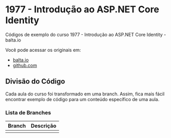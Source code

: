 # 1977 - Introdução ao ASP.NET Core Identity

Códigos de exemplo do curso 1977 - Introdução ao ASP.NET Core Identity - balta.io

Você pode acessar os originais em:

-   [balta.io](https://balta.io/)
-   [github.com](https://github.com/balta-io/1977)

## Divisão do Código

Cada aula do curso foi transformado em uma branch. Assim, fica mais fácil encontrar exemplo de código para um conteúdo específico de uma aula.

### Lista de Branches

| Branch | Descrição |
| ------ | --------- |
|        |           |
